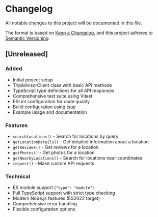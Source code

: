 # Changelog

All notable changes to this project will be documented in this file.

The format is based on [Keep a Changelog](https://keepachangelog.com/en/1.0.0/),
and this project adheres to [Semantic Versioning](https://semver.org/spec/v2.0.0.html).

## [Unreleased]

### Added

- Initial project setup
- TripAdvisorClient class with basic API methods
- TypeScript type definitions for all API responses
- Comprehensive test suite using Vitest
- ESLint configuration for code quality
- Build configuration using tsup
- Example usage and documentation

### Features

- `searchLocations()` - Search for locations by query
- `getLocationDetails()` - Get detailed information about a location
- `getReviews()` - Get reviews for a location
- `getPhotos()` - Get photos for a location
- `getNearbyLocations()` - Search for locations near coordinates
- `request()` - Make custom API requests

### Technical

- ES module support (`"type": "module"`)
- Full TypeScript support with strict type checking
- Modern Node.js features (ES2022 target)
- Comprehensive error handling
- Flexible configuration options
